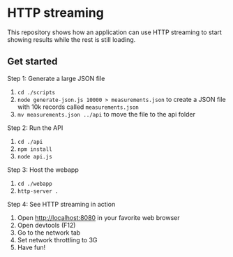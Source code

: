 # HTTP streaming

This repository shows how an application can use HTTP streaming to start showing results while the rest is still loading.

## Get started

Step 1: Generate a large JSON file
1. `cd ./scripts`
3. `node generate-json.js 10000 > measurements.json` to create a JSON file with 10k records called `measurements.json`
4. `mv measurements.json ../api` to move the file to the api folder

Step 2: Run the API
1. `cd ./api`
2. `npm install`
3. `node api.js`

Step 3: Host the webapp
1. `cd ./webapp`
2. `http-server .`

Step 4: See HTTP streaming in action
1. Open [http://localhost:8080](http://localhost:8080) in your favorite web browser
2. Open devtools (F12)
3. Go to the network tab
4. Set network throttling to 3G
5. Have fun!
